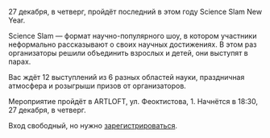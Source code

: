27 декабря, в четверг, пройдёт последний в этом году Science Slam New Year.

Science Slam — формат научно-популярного шоу, в котором участники неформально рассказывают о своих научных достижениях. В этом раз организаторы решили объединить взрослых и детей, они выступят в парах.

Вас ждёт 12 выступлений из 6 разных областей науки, праздничная атмосфера и розыгрыши призов от организаторов.

Мероприятие пройдёт в ARTLOFT, ул. Феоктистова, 1. Начнётся в 18:30, 27 декабря, в четверг.

Вход свободный, но нужно [зарегистрироваться](https://vk.cc/8Q9UA8).